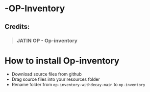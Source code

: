 # -OP-Inventory


## Credits:
>### JATIN OP - Op-inventory

# How to install Op-inventory
* Download source files from github
* Drag source files into your resources folder
* Rename folder from `op-inventory-withdecay-main` to `op-inventory`
